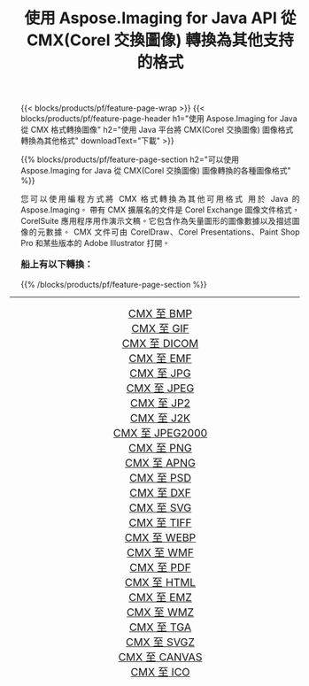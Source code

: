 ﻿---
title: 使用 Aspose.Imaging for Java API 從 CMX(Corel 交換圖像) 轉換為其他支持的格式 
weight: 3920
url: /zh-hant/java/conversion/from/cmx/ 
lang: zh-hant
langdirlevel: 2
locales: zh-hans,ja,it,ru,de,es,fr,nl,id,lt,pl,pt,vi,tr,ko,zh-hant,ar,hi,th,sv,cs,uk,he
description: Aspose.Imaging 可以使用 Java 平台輕鬆地將 CMX(Corel 交換圖像) 轉換為其他格式
---

{{< blocks/products/pf/feature-page-wrap >}}
{{< blocks/products/pf/feature-page-header h1="使用 Aspose.Imaging for Java 從 CMX 格式轉換圖像" h2="使用 Java 平台將 CMX(Corel 交換圖像) 圖像格式轉換為其他格式" downloadText="下載" >}}


{{% blocks/products/pf/feature-page-section  h2="可以使用 Aspose.Imaging for Java 從 CMX(Corel 交換圖像) 圖像轉換的各種圖像格式" %}}
<p align=justify>您可以使用編程方式將 CMX 格式轉換為其他可用格式
用於 Java 的 Aspose.Imaging。 帶有 CMX 擴展名的文件是 Corel Exchange 圖像文件格式，CorelSuite 應用程序用作演示文稿。它包含作為矢量圖形的圖像數據以及描述圖像的元數據。 CMX 文件可由 CorelDraw、Corel Presentations、Paint Shop Pro 和某些版本的 Adob​​e Illustrator 打開。</p>
<h3 style="margin-top:16px;">
船上有以下轉換：
</h3>
{{% /blocks/products/pf/feature-page-section %}}
<div class="container-fluid productfamilypage bg-gray">
    <div class="convertypes bg-gray agp-content section">
        <div class="container">
		<hr style="margin-left:-20px;"/>
		<div class="row other-converters" style="gap: 10px;font-size: 19px;text-align:center;">
		    <div class='col-md-3 other-converter remove-lp remove-rp'><a href="/imaging/zh-hant/java/conversion/cmx-to-bmp/" style="padding:15px;">CMX 至 BMP</a></div><div class='col-md-3 other-converter remove-lp remove-rp'><a href="/imaging/zh-hant/java/conversion/cmx-to-gif/" style="padding:15px;">CMX 至 GIF</a></div><div class='col-md-3 other-converter remove-lp remove-rp'><a href="/imaging/zh-hant/java/conversion/cmx-to-dicom/" style="padding:15px;">CMX 至 DICOM</a></div><div class='col-md-3 other-converter remove-lp remove-rp'><a href="/imaging/zh-hant/java/conversion/cmx-to-emf/" style="padding:15px;">CMX 至 EMF</a></div><div class='col-md-3 other-converter remove-lp remove-rp'><a href="/imaging/zh-hant/java/conversion/cmx-to-jpg/" style="padding:15px;">CMX 至 JPG</a></div><div class='col-md-3 other-converter remove-lp remove-rp'><a href="/imaging/zh-hant/java/conversion/cmx-to-jpeg/" style="padding:15px;">CMX 至 JPEG</a></div><div class='col-md-3 other-converter remove-lp remove-rp'><a href="/imaging/zh-hant/java/conversion/cmx-to-jp2/" style="padding:15px;">CMX 至 JP2</a></div><div class='col-md-3 other-converter remove-lp remove-rp'><a href="/imaging/zh-hant/java/conversion/cmx-to-j2k/" style="padding:15px;">CMX 至 J2K</a></div><div class='col-md-3 other-converter remove-lp remove-rp'><a href="/imaging/zh-hant/java/conversion/cmx-to-jpeg2000/" style="padding:15px;">CMX 至 JPEG2000</a></div><div class='col-md-3 other-converter remove-lp remove-rp'><a href="/imaging/zh-hant/java/conversion/cmx-to-png/" style="padding:15px;">CMX 至 PNG</a></div><div class='col-md-3 other-converter remove-lp remove-rp'><a href="/imaging/zh-hant/java/conversion/cmx-to-apng/" style="padding:15px;">CMX 至 APNG</a></div><div class='col-md-3 other-converter remove-lp remove-rp'><a href="/imaging/zh-hant/java/conversion/cmx-to-psd/" style="padding:15px;">CMX 至 PSD</a></div><div class='col-md-3 other-converter remove-lp remove-rp'><a href="/imaging/zh-hant/java/conversion/cmx-to-dxf/" style="padding:15px;">CMX 至 DXF</a></div><div class='col-md-3 other-converter remove-lp remove-rp'><a href="/imaging/zh-hant/java/conversion/cmx-to-svg/" style="padding:15px;">CMX 至 SVG</a></div><div class='col-md-3 other-converter remove-lp remove-rp'><a href="/imaging/zh-hant/java/conversion/cmx-to-tiff/" style="padding:15px;">CMX 至 TIFF</a></div><div class='col-md-3 other-converter remove-lp remove-rp'><a href="/imaging/zh-hant/java/conversion/cmx-to-webp/" style="padding:15px;">CMX 至 WEBP</a></div><div class='col-md-3 other-converter remove-lp remove-rp'><a href="/imaging/zh-hant/java/conversion/cmx-to-wmf/" style="padding:15px;">CMX 至 WMF</a></div><div class='col-md-3 other-converter remove-lp remove-rp'><a href="/imaging/zh-hant/java/conversion/cmx-to-pdf/" style="padding:15px;">CMX 至 PDF</a></div><div class='col-md-3 other-converter remove-lp remove-rp'><a href="/imaging/zh-hant/java/conversion/cmx-to-html/" style="padding:15px;">CMX 至 HTML</a></div><div class='col-md-3 other-converter remove-lp remove-rp'><a href="/imaging/zh-hant/java/conversion/cmx-to-emz/" style="padding:15px;">CMX 至 EMZ</a></div><div class='col-md-3 other-converter remove-lp remove-rp'><a href="/imaging/zh-hant/java/conversion/cmx-to-wmz/" style="padding:15px;">CMX 至 WMZ</a></div><div class='col-md-3 other-converter remove-lp remove-rp'><a href="/imaging/zh-hant/java/conversion/cmx-to-tga/" style="padding:15px;">CMX 至 TGA</a></div><div class='col-md-3 other-converter remove-lp remove-rp'><a href="/imaging/zh-hant/java/conversion/cmx-to-svgz/" style="padding:15px;">CMX 至 SVGZ</a></div><div class='col-md-3 other-converter remove-lp remove-rp'><a href="/imaging/zh-hant/java/conversion/cmx-to-canvas/" style="padding:15px;">CMX 至 CANVAS</a></div><div class='col-md-3 other-converter remove-lp remove-rp'><a href="/imaging/zh-hant/java/conversion/cmx-to-ico/" style="padding:15px;">CMX 至 ICO</a></div>
                </div>
        </div>
    </div>
</div>
<br/>

